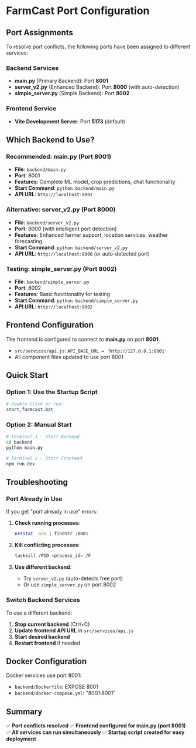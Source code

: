 # FarmCast Port Configuration

## Port Assignments

To resolve port conflicts, the following ports have been assigned to different services:

### Backend Services
- **main.py** (Primary Backend): Port **8001**
- **server_v2.py** (Enhanced Backend): Port **8000** (with auto-detection)
- **simple_server.py** (Simple Backend): Port **8002**

### Frontend Service
- **Vite Development Server**: Port **5173** (default)

## Which Backend to Use?

### Recommended: main.py (Port 8001)
- **File**: `backend/main.py`
- **Port**: 8001
- **Features**: Complete ML model, crop predictions, chat functionality
- **Start Command**: `python backend/main.py`
- **API URL**: `http://localhost:8001`

### Alternative: server_v2.py (Port 8000)
- **File**: `backend/server_v2.py`
- **Port**: 8000 (with intelligent port detection)
- **Features**: Enhanced farmer support, location services, weather forecasting
- **Start Command**: `python backend/server_v2.py`
- **API URL**: `http://localhost:8000` (or auto-detected port)

### Testing: simple_server.py (Port 8002)
- **File**: `backend/simple_server.py`
- **Port**: 8002
- **Features**: Basic functionality for testing
- **Start Command**: `python backend/simple_server.py`
- **API URL**: `http://localhost:8002`

## Frontend Configuration

The frontend is configured to connect to **main.py** on port **8001**:
- `src/services/api.js`: `API_BASE_URL = 'http://127.0.0.1:8001'`
- All component files updated to use port 8001

## Quick Start

### Option 1: Use the Startup Script
```bash
# Double-click or run:
start_farmcast.bat
```

### Option 2: Manual Start
```bash
# Terminal 1 - Start Backend
cd backend
python main.py

# Terminal 2 - Start Frontend
npm run dev
```

## Troubleshooting

### Port Already in Use
If you get "port already in use" errors:

1. **Check running processes**:
   ```bash
   netstat -ano | findstr :8001
   ```

2. **Kill conflicting processes**:
   ```bash
   taskkill /PID <process_id> /F
   ```

3. **Use different backend**:
   - Try `server_v2.py` (auto-detects free port)
   - Or use `simple_server.py` on port 8002

### Switch Backend Services
To use a different backend:

1. **Stop current backend** (Ctrl+C)
2. **Update frontend API URL** in `src/services/api.js`
3. **Start desired backend**
4. **Restart frontend** if needed

## Docker Configuration

Docker services use port 8001:
- `backend/Dockerfile`: EXPOSE 8001
- `backend/docker-compose.yml`: "8001:8001"

## Summary

✅ **Port conflicts resolved**
✅ **Frontend configured for main.py (port 8001)**
✅ **All services can run simultaneously**
✅ **Startup script created for easy deployment**
